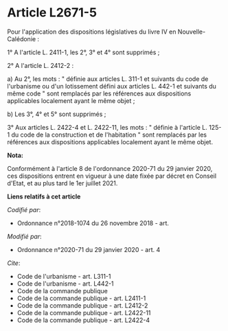# Article L2671-5

Pour l'application des dispositions législatives du livre IV en Nouvelle-Calédonie : 

1° A l'article L. 2411-1, les 2°, 3° et 4° sont supprimés ; 

2° A l'article L. 2412-2 : 

a) Au 2°, les mots : " définie aux articles L. 311-1 et suivants du code de l'urbanisme ou d'un lotissement défini aux
articles L. 442-1 et suivants du même code " sont remplacés par les références aux dispositions applicables localement ayant
le même objet ; 

b) Les 3°, 4° et 5° sont supprimés ; 

3° Aux articles L. 2422-4 et L. 2422-11, les mots : " définie à l'article    L. 125-1 du code de la construction et de
l'habitation " sont remplacés par les références aux dispositions applicables localement ayant le même objet.

**Nota:**

Conformément à l'article 8 de l'ordonnance 2020-71 du 29 janvier 2020, ces dispositions entrent en vigueur à une date fixée
par décret en Conseil d'Etat, et au plus tard le 1er juillet 2021.

**Liens relatifs à cet article**

_Codifié par_:

  - Ordonnance n°2018-1074 du 26 novembre 2018 - art.

_Modifié par_:

  - Ordonnance n°2020-71 du 29 janvier 2020 - art. 4

_Cite_:

  - Code de l'urbanisme - art. L311-1
  - Code de l'urbanisme - art. L442-1
  - Code de la commande publique
  - Code de la commande publique - art. L2411-1
  - Code de la commande publique - art. L2412-2
  - Code de la commande publique - art. L2422-11
  - Code de la commande publique - art. L2422-4
